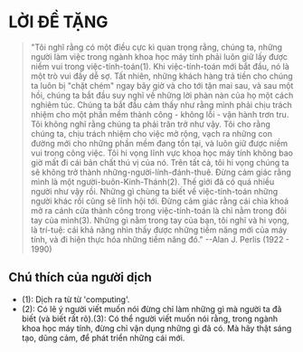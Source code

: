 LỜI ĐỀ TẶNG
============
> "Tôi nghĩ rằng có một điều cực kì quan trọng rằng, chúng ta, những người làm việc trong ngành khoa học máy tính phải luôn giữ lấy được niềm vui trong việc-tính-toán(1). Khi việc-tính-toán mới bắt đầu, nó là một trò vui đầy dễ sợ. Tất nhiên, những khách hàng trả tiền cho chúng ta luôn bị "chặt chém" ngay bây giờ và cho tới tận mai sau, và sau một hồi, chúng ta bắt đầu suy nghĩ về những lời phàn nàn của họ một cách nghiêm túc. Chúng ta bắt đầu cảm thấy như rằng mình phải chịu trách nhiệm cho một phần mềm thành công - không lỗi - vận hành trơn tru. Tôi không nghĩ rằng chúng ta phải trăn trở như vậy. Tôi cho rằng chúng ta, chịu trách nhiệm cho việc mở rộng, vạch ra những con đường mới cho những phần mềm đang tồn tại, và luôn giữ được niềm vui trong công việc. Tôi hi vọng lĩnh vực khoa học máy tính không bao giờ mất đi cái bản chất thú vị của nó. Trên tất cả, tôi hi vọng chúng ta sẽ không trở thành những-người-lính-đánh-thuê. Đừng cảm giác rằng mình là một người-buôn-Kinh-Thánh(2). Thế giới đã có quá nhiều người như vậy rồi. Những gì chùng ta biết về việc-tính-toán những người khác rồi cũng sẽ lĩnh hội tới. Đừng cảm giác rằng cái chìa khoá mở ra cánh cửa thành công trong việc-tính-toán là chỉ nằm trong đôi tay của mình(3). Những gì nằm trong tay của bạn, tôi nghĩ và hi vọng, là trí-tuệ: cái khả năng nhìn thấy được những tiềm năng mới của máy tính, và đi hiện thực hóa những tiềm năng đó." 
--Alan J. Perlis (1922 - 1990)

Chú thích của người dịch 
-----------------------
- (1): Dịch ra từ từ 'computing'.
- (2): Có lẽ ý người viết muốn nói đừng chỉ làm những gì mà người ta đã biết (và biết rất rõ).(3): Có thể người viết muốn nói rằng, trong ngành khoa học máy tính, đừng chỉ vận dụng những gì đã có. Mà hãy thật sáng tạo, dũng cảm, để phát triển những cái mới.
